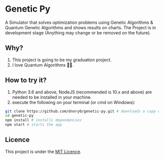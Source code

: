 # Genetic Py

A Simulator that solves optimization problems using Genetic Algorithms & Quantum Genetic Algorithms and shows results on charts. The Project is in development stage (Anything may change or be removed on the future).

## Why?

1. This project is going to be my graduation project.
2. I love Quantum Algorithms 🚀🚀.

## How to try it?

1. Python 3.6 and above, NodeJS (recommended is 10.x and above) are needed to be
   installed in your machine.
2. execute the following on your terminal (or cmd on Windows):

```sh
git clone https://github.com/dnory0/genetic-py.git # downloads a copy of the app
cd genetic-py
npm install # installs dependencies
npm start # starts the app
```

## Licence

This project is under the [MIT Licence](http://www.opensource.org/licenses/MIT).
